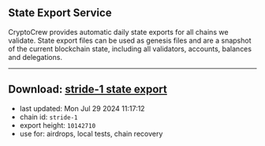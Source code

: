 ## State Export Service
CryptoCrew provides automatic daily state exports for all chains we validate. State export files can be used as genesis files and are a snapshot of the current blockchain state, including all validators, accounts, balances and delegations.

---
**Download: [stride-1 state export](https://dl-eu2.ccvalidators.com/SERVICE/stride/stride-1_export_10142710.json)**
---

- last updated: Mon Jul 29 2024 11:17:12
- chain id: `stride-1`
- export height: `10142710`
- use for: airdrops, local tests, chain recovery
